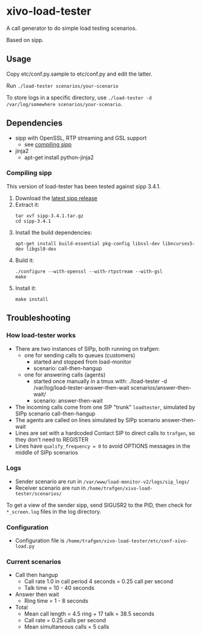 # xivo-load-tester

A call generator to do simple load testing scenarios.

Based on sipp.

## Usage

Copy etc/conf.py.sample to etc/conf.py and edit the latter.

Run `./load-tester scenarios/your-scenario`

To store logs in a specific directory, use `./load-tester -d /var/log/somewhere scenarios/your-scenario`.

## Dependencies

* sipp with OpenSSL, RTP streaming and GSL support
    * see [compiling sipp](#compiling-sipp)
* jinja2
    * apt-get install python-jinja2


### Compiling sipp

This version of load-tester has been tested against sipp 3.4.1.

1. Download the [latest sipp release](https://github.com/SIPp/sipp/releases)
2. Extract it:
   ```
   tar xvf sipp-3.4.1.tar.gz
   cd sipp-3.4.1
   ```
3. Install the build dependencies:
   ```
   apt-get install build-essential pkg-config libssl-dev libncurses5-dev libgsl0-dev
   ```
4. Build it:
   ```
   ./configure --with-openssl --with-rtpstream --with-gsl
   make
   ```
5. Install it:
   ```
   make install
   ```

## Troubleshooting

### How load-tester works

* There are two instances of SIPp, both running on trafgen:
  * one for sending calls to queues (customers)
    * started and stopped from load-monitor
    * scenario: call-then-hangup
  * one for answering calls (agents)
    * started once manually in a tmux with: ./load-tester -d /var/log/load-tester-answer-then-wait scenarios/answer-then-wait/
    * scenario: answer-then-wait
* The incoming calls come from one SIP "trunk" `loadtester`, simulated by SIPp scenario call-then-hangup
* The agents are called on lines simulated by SIPp scenario answer-then-wait
* Lines are set with a hardcoded Contact SIP to direct calls to `trafgen`, so they don't need to REGISTER
* Lines have `qualify_frequency = 0` to avoid OPTIONS messages in the middle of SIPp scenarios

### Logs

* Sender scenario are run in `/var/www/load-monitor-v2/logs/sip_logs/`
* Receiver scenario are run in `/home/trafgen/xivo-load-tester/scenarios/`

To get a view of the sender sipp, send SIGUSR2 to the PID, then check for
`*_screen.log` files in the log directory.

### Configuration
* Configuration file is `/home/trafgen/xivo-load-tester/etc/conf-xivo-load.py`

### Current scenarios

* Call then hangup
  * Call rate 1.0 in call period 4 seconds = 0.25 call per second
  * Talk time = 10 - 40 seconds
* Answer then wait
  * Ring time = 1 - 8 seconds
* Total
  * Mean call length = 4.5 ring + 17 talk = 38.5 seconds
  * Call rate = 0.25 calls per second
  * Mean simultaneous calls = 5 calls

